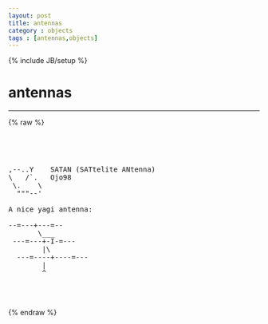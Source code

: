 ```yaml
---
layout: post
title: antennas
category : objects
tags : [antennas,objects]
---
```

{% include JB/setup %}
# antennas
---
{% raw %}
<pre>




,--..Y    SATAN (SATtelite ANtenna)
\   /`.   Ojo98
 \.    \
  &quot;&quot;&quot;--&#039; 

A nice yagi antenna:

--=---+---=--
       \___
 ---=---+-I-=---
        |\
  ---=----+----=---
        |
        ^


 </pre>
{% endraw %}

